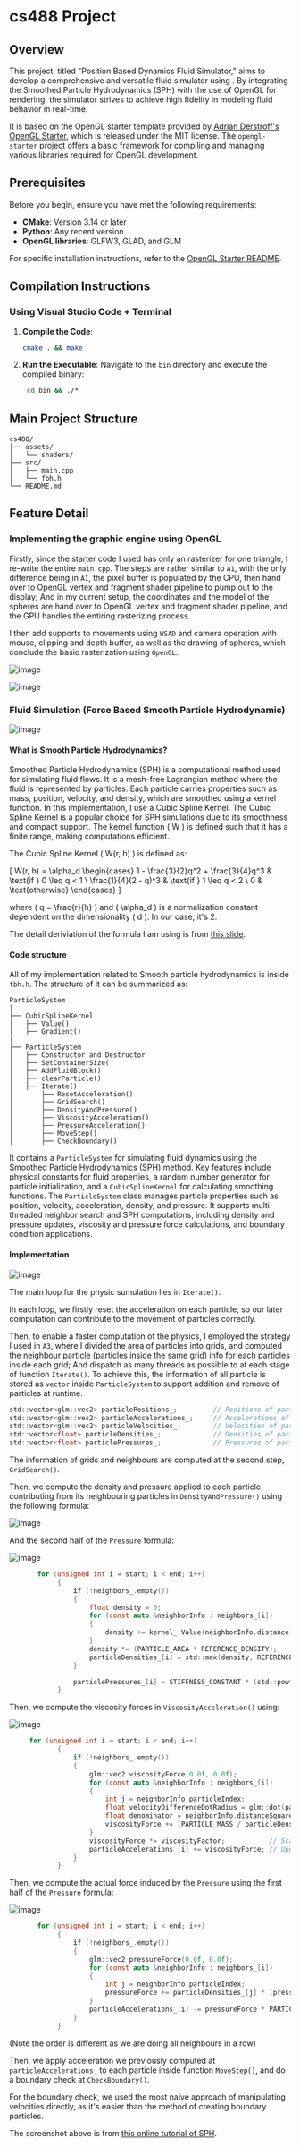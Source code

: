 # cs488 Project

## Overview

This project, titled "Position Based Dynamics Fluid Simulator," aims to develop a comprehensive and versatile fluid simulator using . By integrating the Smoothed Particle Hydrodynamics (SPH) with the use of OpenGL for rendering, the simulator strives to achieve high fidelity in modeling fluid behavior in real-time. 

It is based on the OpenGL starter template provided by [Adrian Derstroff's OpenGL Starter](https://github.com/adrianderstroff/opengl-starter), which is released under the MIT license. The `opengl-starter` project offers a basic framework for compiling and managing various libraries required for OpenGL development.

## Prerequisites

Before you begin, ensure you have met the following requirements:
- **CMake**: Version 3.14 or later
- **Python**: Any recent version
- **OpenGL libraries**: GLFW3, GLAD, and GLM

For specific installation instructions, refer to the [OpenGL Starter README](https://github.com/adrianderstroff/opengl-starter).

## Compilation Instructions

### Using Visual Studio Code + Terminal

1.  **Compile the Code**:
    ```bash
    cmake . && make
    ```

2. **Run the Executable**:
   Navigate to the `bin` directory and execute the compiled binary:

   ```bash
    cd bin && ./*
    ```


## Main Project Structure

```plaintext
cs488/
├── assets/
│   └── shaders/
├── src/
│   ├── main.cpp
│   └── fbh.h
└── README.md
```

## Feature Detail

### Implementing the graphic engine using OpenGL
Firstly, since the starter code I used has only an rasterizer for one triangle, I re-write the entire `main.cpp`. The steps are rather similar to `A1`, with the only difference being in `A1`, the pixel buffer is populated by the CPU, then hand over to OpenGL vertex and fragment shader pipeline to pump out to the display; And in my current setup, the coordinates and the model of the spheres are hand over to OpenGL vertex and fragment shader pipeline, and the GPU handles the entiring rasterizing process.

I then add supports to movements using `WSAD` and camera operation with mouse, clipping and depth buffer, as well as the drawing of spheres, which conclude the basic rasterization using `OpenGL`.

![image](/screenshots/sc1.png)

![image](/screenshots/sc2.png)

### Fluid Simulation (Force Based Smooth Particle Hydrodynamic)

![image](screenshots/sc.GIF)

#### What is Smooth Particle Hydrodynamics?

Smoothed Particle Hydrodynamics (SPH) is a computational method used for simulating fluid flows. It is a mesh-free Lagrangian method where the fluid is represented by particles. Each particle carries properties such as mass, position, velocity, and density, which are smoothed using a kernel function. In this implementation, I use a Cubic Spline Kernel. The Cubic Spline Kernel is a popular choice for SPH simulations due to its smoothness and compact support. The kernel function \( W \) is defined such that it has a finite range, making computations efficient.

The Cubic Spline Kernel \( W(r, h) \) is defined as:

\[ W(r, h) = \alpha_d \begin{cases} 
1 - \frac{3}{2}q^2 + \frac{3}{4}q^3 & \text{if } 0 \leq q < 1 \\
\frac{1}{4}(2 - q)^3 & \text{if } 1 \leq q < 2 \\
0 & \text{otherwise}
\end{cases} \]

where \( q = \frac{r}{h} \) and \( \alpha_d \) is a normalization constant dependent on the dimensionality \( d \). In our case, it's 2.

The detail deriviation of the formula I am using is from [this slide](https://github.com/taichiCourse01/taichiCourse01/blob/main/material/10_fluid_lagrangian.pdf).

#### Code structure

All of my implementation related to Smooth particle hydrodynamics is inside `fbh.h`.  The structure of it can be summarized as:

```
ParticleSystem
|
├── CubicSplineKernel
│   ├── Value()
│   ├── Gradient()
|
├── ParticleSystem
│   ├── Constructor and Destructor
│   ├── SetContainerSize(
│   ├── AddFluidBlock()
│   ├── clearParticle()
│   ├── Iterate()
│       ├── ResetAcceleration()
│       ├── GridSearch()
│       ├── DensityAndPressure()
│       ├── ViscosityAcceleration()
│       ├── PressureAcceleration()
│       ├── MoveStep()
│       ├── CheckBoundary()
```

It contains a `ParticleSystem` for simulating fluid dynamics using the Smoothed Particle Hydrodynamics (SPH) method. Key features include physical constants for fluid properties, a random number generator for particle initialization, and a `CubicSplineKernel` for calculating smoothing functions. The `ParticleSystem` class manages particle properties such as position, velocity, acceleration, density, and pressure. It supports multi-threaded neighbor search and SPH computations, including density and pressure updates, viscosity and pressure force calculations, and boundary condition applications. 

#### Implementation

![image](screenshots/pipeline.png)

The main loop for the physic sumulation lies in `Iterate()`. 

In each loop, we firstly reset the acceleration on each particle, so our later computation can contribute to the movement of particles correctly.

Then, to enable a faster computation of the physics, I employed the strategy I used in `A3`, where I divided the area of particles into grids, and computed the neighbour particle (particles inside the same grid) info for each particles inside each grid; And dispatch as many threads as possible to at each stage of function `Iterate()`. To achieve this, the information of all particle is stored as `vector` inside `ParticleSystem` to support addition and remove of particles at runtime.

```c
std::vector<glm::vec2> particlePositions_;         // Positions of particles
std::vector<glm::vec2> particleAccelerations_;     // Accelerations of particles
std::vector<glm::vec2> particleVelocities_;        // Velocities of particles
std::vector<float> particleDensities_;             // Densities of particles
std::vector<float> particlePressures_;             // Pressures of particles
```
The information of grids and neighbours are computed at the second step, `GridSearch()`.

Then, we compute the density and pressure applied to each particle contributing from its neighbouring particles in `DensityAndPressure()` using the following formula:

![image](screenshots/density.png)

And the second half of the `Pressure` formula:

![image](screenshots/pressure.png)

```c
       for (unsigned int i = start; i < end; i++)
            {
                if (!neighbors_.empty())
                {
                    float density = 0;
                    for (const auto &neighborInfo : neighbors_[i])
                    {
                        density += kernel_.Value(neighborInfo.distance); // Sum contributions from neighboring particles
                    }
                    density *= (PARTICLE_AREA * REFERENCE_DENSITY);               // Scale density by particle area and reference density
                    particleDensities_[i] = std::max(density, REFERENCE_DENSITY); // Prevent expansion
                }

                particlePressures_[i] = STIFFNESS_CONSTANT * (std::powf(particleDensities_[i] / REFERENCE_DENSITY, PRESSURE_EXPONENT) - 1.0f);
            }
```

Then, we compute the viscosity forces in `ViscosityAcceleration()` using:

![image](screenshots/viscosity.png)


```c
     for (unsigned int i = start; i < end; i++)
            {
                if (!neighbors_.empty())
                {
                    glm::vec2 viscosityForce(0.0f, 0.0f);
                    for (const auto &neighborInfo : neighbors_[i])
                    {
                        int j = neighborInfo.particleIndex;
                        float velocityDifferenceDotRadius = glm::dot(particleVelocities_[i] - particleVelocities_[j], neighborInfo.radiusVector);                            // Dot product of velocity difference and radius
                        float denominator = neighborInfo.distanceSquared + 0.01f * SUPPORT_RADIUS_SQUARED;                                                                   // Denominator for viscosity calculation
                        viscosityForce += (PARTICLE_MASS / particleDensities_[j]) * velocityDifferenceDotRadius * kernel_.Gradient(neighborInfo.radiusVector) / denominator; // Sum viscosity forces
                    }
                    viscosityForce *= viscosityFactor;           // Scale viscosity force
                    particleAccelerations_[i] += viscosityForce; // Update acceleration with viscosity force
                }
            }
```

Then, we compute the actual force induced by the `Pressure` using the first half of the `Pressure` formula:

![image](screenshots/pressure.png)

```c
       for (unsigned int i = start; i < end; i++)
            {
                if (!neighbors_.empty())
                {
                    glm::vec2 pressureForce(0.0f, 0.0f);
                    for (const auto &neighborInfo : neighbors_[i])
                    {
                        int j = neighborInfo.particleIndex;
                        pressureForce += particleDensities_[j] * (pressureOverDensitySquared[i] + pressureOverDensitySquared[j]) * kernel_.Gradient(neighborInfo.radiusVector); // Sum pressure forces
                    }
                    particleAccelerations_[i] -= pressureForce * PARTICLE_AREA; // Update acceleration with pressure force
                }
            }
```

(Note the order is different as we are doing all neighbours in a row)

Then, we apply acceleration we previously computed at `particleAccelerations_` to each particle inside function `MoveStep()`, and do a boundary check at `CheckBoundary()`.

For the boundary check, we used the most naive approach of manipulating velocities directly, as it's easier than the method of creating boundary particles.

The screenshot above is from [this online tutorial of SPH](https://www.bilibili.com/video/BV1mi4y1o7wz/).